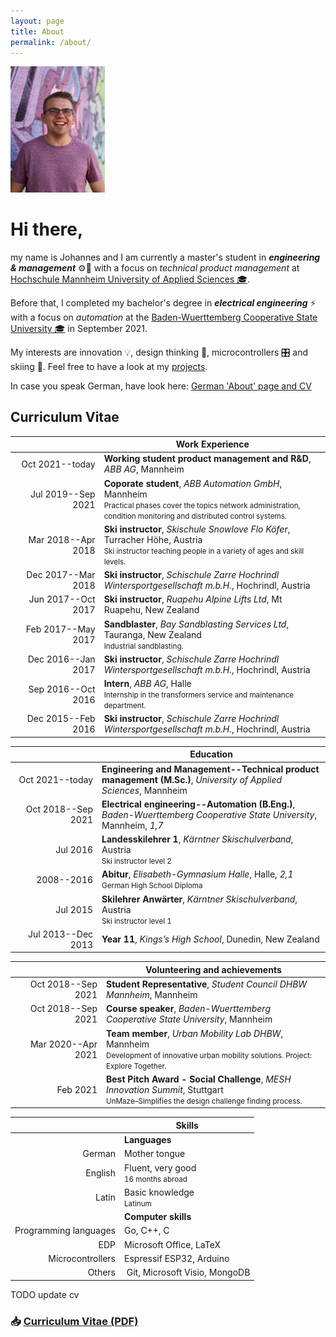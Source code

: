 ```yaml
---
layout: page
title: About
permalink: /about/
---
```


<img src="/assets/images/picture.jpg" width="30%" alt="profile picture" />

# Hi there,

my name is Johannes and I am currently a master's student in ***engineering & management*** ⚙️👔 with a focus on *technical product management* at [Hochschule Mannheim  University of Applied Sciences 🎓](https://www.english.hs-mannheim.de/the-university.html).

Before that, I completed my bachelor's degree in ***electrical engineering*** ⚡ with a focus on *automation* at the [Baden-Wuerttemberg Cooperative State University 🎓](https://www.dhbw.de/) in September 2021.

My interests are innovation 💡, design thinking 💭, microcontrollers 🎛️ and skiing 🎿. Feel free to have a look at my [projects](/projects/).

In case you speak German, have look here: [German 'About' page and CV](/about/de/)

## Curriculum Vitae

| &nbsp;&nbsp;&nbsp;&nbsp;&nbsp;&nbsp;&nbsp;&nbsp;&nbsp;&nbsp;&nbsp;&nbsp;&nbsp;&nbsp;&nbsp;&nbsp;&nbsp;&nbsp;&nbsp;&nbsp;&nbsp;&nbsp;&nbsp;&nbsp;&nbsp;&nbsp;&nbsp;&nbsp;&nbsp;&nbsp; | Work Experience |
| ---: | --- |
| Oct 2021--today | **Working student product management and R&D**, *ABB AG*, Mannheim |
| Jul 2019--Sep 2021 | **Coporate student**, *ABB Automation GmbH*, Mannheim<br /><small>Practical phases cover the topics network administration, condition monitoring and distributed control systems.|
| Mar 2018--Apr 2018 | **Ski instructor**, *Skischule Snowlove Flo Köfer*, Turracher Höhe, Austria<br /><small>Ski instructor teaching people in a variety of ages and skill levels.</small>  |
| Dec 2017--Mar 2018 | **Ski instructor**, *Schischule Zarre Hochrindl Wintersportgesellschaft m.b.H.*, Hochrindl, Austria |
| Jun 2017--Oct 2017 | **Ski instructor**, *Ruapehu Alpine Lifts Ltd*, Mt Ruapehu, New Zealand |
| Feb 2017--May 2017 | **Sandblaster**, *Bay Sandblasting Services Ltd*, Tauranga, New Zealand<br /><small>Industrial sandblasting.</small> |
| Dec 2016--Jan 2017 | **Ski instructor**, *Schischule Zarre Hochrindl Wintersportgesellschaft m.b.H.*, Hochrindl, Austria |
| Sep 2016--Oct 2016 | **Intern**, *ABB AG*, Halle<br /><small>Internship in the transformers service and maintenance department.</small> |
| Dec 2015--Feb 2016 | **Ski instructor**, *Schischule Zarre Hochrindl Wintersportgesellschaft m.b.H.*, Hochrindl, Austria |

| &nbsp;&nbsp;&nbsp;&nbsp;&nbsp;&nbsp;&nbsp;&nbsp;&nbsp;&nbsp;&nbsp;&nbsp;&nbsp;&nbsp;&nbsp;&nbsp;&nbsp;&nbsp;&nbsp;&nbsp;&nbsp;&nbsp;&nbsp;&nbsp;&nbsp;&nbsp;&nbsp;&nbsp;&nbsp;&nbsp; | Education |
| ---: | --- |
| Oct 2021--today | **Engineering and Management--Technical product management (M.Sc.)**, *University of Applied Sciences*, Mannheim |
| Oct 2018--Sep 2021 | **Electrical engineering--Automation (B.Eng.)**, *Baden-Wuerttemberg Cooperative State University*, Mannheim, *1,7* |
| Jul 2016 | **Landesskilehrer 1**, *Kärntner Skischulverband*, Austria<br /><small>Ski instructor level 2</small> |
| 2008--2016 | **Abitur**, *Elisabeth-Gymnasium Halle*, Halle, *2,1*<br /><small>German High School Diploma</small> |
| Jul 2015 | **Skilehrer Anwärter**, *Kärntner Skischulverband*, Austria<br /><small>Ski instructor level 1</small> |
| Jul 2013--Dec 2013 | **Year 11**, *Kings’s High School*, Dunedin, New Zealand |

| &nbsp;&nbsp;&nbsp;&nbsp;&nbsp;&nbsp;&nbsp;&nbsp;&nbsp;&nbsp;&nbsp;&nbsp;&nbsp;&nbsp;&nbsp;&nbsp;&nbsp;&nbsp;&nbsp;&nbsp;&nbsp;&nbsp;&nbsp;&nbsp;&nbsp;&nbsp;&nbsp;&nbsp;&nbsp;&nbsp; | Volunteering and achievements |
| ---: | --- |
| Oct 2018--Sep 2021 | **Student Representative**, *Student Council DHBW Mannheim*, Mannheim |
| Oct 2018--Sep 2021 | **Course speaker**, *Baden-Wuerttemberg Cooperative State University*, Mannheim |
| Mar 2020--Apr 2021 | **Team member**, *Urban Mobility Lab DHBW*, Mannheim<br /><small>Development of innovative urban mobility solutions. Project: Explore Together.</small> |
| Feb 2021 | **Best Pitch Award - Social Challenge**, *MESH Innovation Summit*, Stuttgart<br /><small>UnMaze–Simplifies the design challenge finding process.</small> |

|    | Skills |
| ---: | --- |
|   | **Languages** |
| German | Mother tongue |
| English | Fluent, very good<br /><small>16 months abroad</small> |
| Latin | Basic knowledge<br /><small>Latinum</small> |
|   | **Computer skills** |
| Programming languages | Go, C++, C |
| EDP | Microsoft Office, LaTeX |
| Microcontrollers | Espressif ESP32, Arduino |
| Others | Git, Microsoft Visio, MongoDB |

TODO update cv

### 📥 [Curriculum Vitae (PDF)](/downloads/cv/cv-en.pdf)

